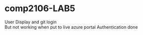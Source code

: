 # comp2106-LAB5
User Display and git login<br>
But not working when put to live azure portal
Authentication done
